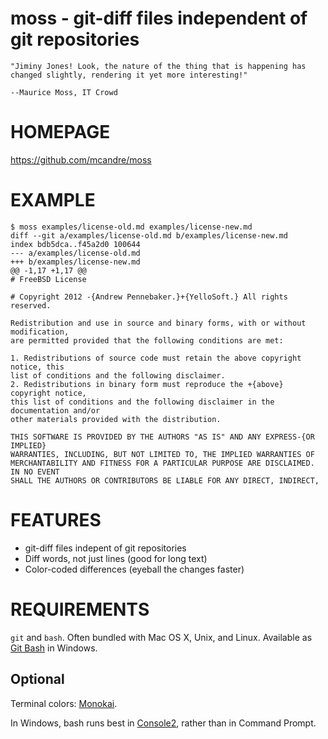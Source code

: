 # moss - git-diff files independent of git repositories

    "Jiminy Jones! Look, the nature of the thing that is happening has changed slightly, rendering it yet more interesting!"

    --Maurice Moss, IT Crowd

# HOMEPAGE

https://github.com/mcandre/moss

# EXAMPLE

    $ moss examples/license-old.md examples/license-new.md
    diff --git a/examples/license-old.md b/examples/license-new.md
    index bdb5dca..f45a2d0 100644
    --- a/examples/license-old.md
    +++ b/examples/license-new.md
    @@ -1,17 +1,17 @@
    # FreeBSD License

    # Copyright 2012 -{Andrew Pennebaker.}+{YelloSoft.} All rights reserved.

    Redistribution and use in source and binary forms, with or without modification,
    are permitted provided that the following conditions are met:

    1. Redistributions of source code must retain the above copyright notice, this
    list of conditions and the following disclaimer.
    2. Redistributions in binary form must reproduce the +{above} copyright notice,
    this list of conditions and the following disclaimer in the documentation and/or
    other materials provided with the distribution.

    THIS SOFTWARE IS PROVIDED BY THE AUTHORS "AS IS" AND ANY EXPRESS-{OR IMPLIED} 
    WARRANTIES, INCLUDING, BUT NOT LIMITED TO, THE IMPLIED WARRANTIES OF
    MERCHANTABILITY AND FITNESS FOR A PARTICULAR PURPOSE ARE DISCLAIMED. IN NO EVENT
    SHALL THE AUTHORS OR CONTRIBUTORS BE LIABLE FOR ANY DIRECT, INDIRECT,

# FEATURES

* git-diff files indepent of git repositories
* Diff words, not just lines (good for long text)
* Color-coded differences (eyeball the changes faster)

# REQUIREMENTS

`git` and `bash`. Often bundled with Mac OS X, Unix, and Linux. Available as [Git Bash](http://chocolatey.org/packages/git) in Windows.

## Optional

Terminal colors: [Monokai](http://www.reddit.com/r/commandline/comments/1q4b90/is_there_a_monokai_port_for_nano/).

In Windows, bash runs best in [Console2](http://chocolatey.org/packages/Console2), rather than in Command Prompt.
